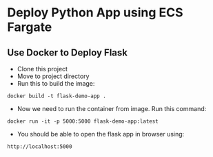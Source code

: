 # Deploy Python App using ECS Fargate

## Use Docker to Deploy Flask
- Clone this project
- Move to project directory 
- Run this to build the image:
```
docker build -t flask-demo-app .
```
- Now we need to run the container from image. Run this command:
```
docker run -it -p 5000:5000 flask-demo-app:latest
```
- You should be able to open the flask app in browser using:
```
http://localhost:5000
```
